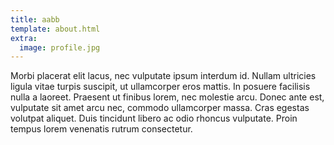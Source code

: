 ```yaml
---
title: aabb
template: about.html
extra:
  image: profile.jpg
---
```

Morbi placerat elit lacus, nec vulputate ipsum interdum id. Nullam ultricies ligula vitae turpis suscipit, ut ullamcorper eros mattis. In posuere facilisis nulla a laoreet. Praesent ut finibus lorem, nec molestie arcu. Donec ante est, vulputate sit amet arcu nec, commodo ullamcorper massa. Cras egestas volutpat aliquet. Duis tincidunt libero ac odio rhoncus vulputate. Proin tempus lorem venenatis rutrum consectetur. 
